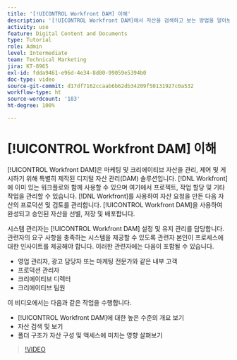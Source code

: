 ```yaml
---
title: '[!UICONTROL Workfront DAM] 이해'
description: '[!UICONTROL Workfront DAM]에서 자산을 검색하고 보는 방법을 알아보고, 폴더 구조가 자산 구성 및 액세스에 미치는 영향을 살펴봅니다.'
activity: use
feature: Digital Content and Documents
type: Tutorial
role: Admin
level: Intermediate
team: Technical Marketing
jira: KT-8965
exl-id: fdda9461-e96d-4e34-8d80-99059e5394b0
doc-type: video
source-git-commit: d17df7162ccaab6b62db34209f50131927c0a532
workflow-type: ht
source-wordcount: '183'
ht-degree: 100%

---
```


# [!UICONTROL Workfront DAM] 이해

[!UICONTROL Workfront DAM]은 마케팅 및 크리에이티브 자산을 관리, 제어 및 게시하기 위해 특별히 제작된 디지털 자산 관리(DAM) 솔루션입니다. [!DNL Workfront]에 이미 있는 워크플로와 함께 사용할 수 있으며 여기에서 프로젝트, 작업 할당 및 기타 작업을 관리할 수 있습니다. [!DNL Workfront]를 사용하여 자산 요청을 만든 다음 자산의 프로덕션 및 검토를 관리합니다. [!UICONTROL Workfront DAM]을 사용하여 완성되고 승인된 자산을 선별, 저장 및 배포합니다.


시스템 관리자는 [!UICONTROL Workfront DAM] 설정 및 유지 관리를 담당합니다. 관련자의 요구 사항을 충족하는 시스템을 제공할 수 있도록 관련자 본인이 프로세스에 대한 인사이트를 제공해야 합니다. 이러한 관련자에는 다음이 포함될 수 있습니다.

* 영업 관리자, 광고 담당자 또는 마케팅 전문가와 같은 내부 고객
* 프로덕션 관리자
* 크리에이티브 디렉터
* 크리에이티브 팀원

이 비디오에서는 다음과 같은 작업을 수행합니다.

* [!UICONTROL Workfront DAM]에 대한 높은 수준의 개요 보기
* 자산 검색 및 보기
* 폴더 구조가 자산 구성 및 액세스에 미치는 영향 살펴보기

>[!VIDEO](https://video.tv.adobe.com/v/335228/?quality=12&learn=on&enablevpops)
